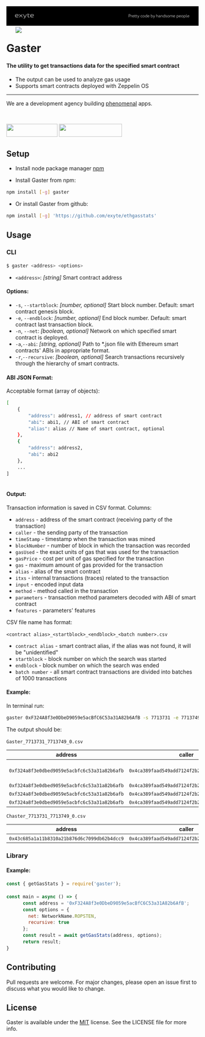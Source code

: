 <img src="https://raw.githubusercontent.com/exyte/media/master/common/header.png">
<img align="right" src="https://www.dropbox.com/s/nr3pzbijr0vz0kz/Gaster-demo-note.gif?dl=0&raw=1" width="480" />

<p><h1 align="left">Gaster</h1></p>

<p>
<h4>The utility to get transactions data for the specified smart contract</h4>
<ul>
    <li>The output can be used to analyze gas usage</li>
    <li>Supports smart contracts deployed with Zeppelin OS</li>
</ul>
</p>

___

<p> We are a development agency building
  <a href="https://clutch.co/profile/exyte#review-731233">phenomenal</a> apps.</p>

</br>

<a href="https://exyte.com/contacts"><img src="https://i.imgur.com/vGjsQPt.png" width="134" height="34"></a> <a href="https://twitter.com/exyteHQ"><img src="https://i.imgur.com/DngwSn1.png" width="165" height="34"></a>

## Setup
* Install node package manager [npm](https://nodejs.org/en/download/)

* Install Gaster from npm: 
```bash
npm install [-g] gaster
```

* Or install Gaster from github:
```bash
npm install [-g] 'https://github.com/exyte/ethgasstats'
```

## Usage
### CLI
```bash
$ gaster <address> <options>
```
*  `<address>`: *[string]* Smart contract address

#### Options:

*  `-s`, `--startblock`: *[number, optional]* Start block number. Default: smart contract genesis block.
*  `-e`, `--endblock`: *[number, optional]* End block number. Default: smart contract last transaction block.
*  `-n`, `--net`: *[boolean, optional]* Network on which specified smart contract is deployed.
*  `-a`,`--abi`: *[string, optional]* Path to *.json file with Ethereum smart contracts' ABIs in appropriate format.
*  `-r`,`--recursive`: *[boolean, optional]* Search transactions recursively through the hierarchy of smart contracts.

#### ABI JSON Format:

Acceptable format (array of objects):
```bash
[
    {
        "address": address1, // address of smart contract
        "abi": abi1, // ABI of smart contract
        "alias": alias // Name of smart contract, optional
    },
    {
        "address": address2,
        "abi": abi2
    },
    ...
]
    
```

#### Output:

Transaction information is saved in CSV format.
Columns:
*  `address` - address of the smart contract (receiving party of the transaction)
*  `caller` - the sending party of the transaction
*  `timeStamp` - timestamp when the transaction was mined
*  `blockNumber` - number of block in which the transaction was recorded
*  `gasUsed` - the exact units of gas that was used for the transaction
*  `gasPrice` - cost per unit of gas specified for the transaction
*  `gas` - maximum amount of gas provided for the transaction
*  `alias` - alias of the smart contract
*  `itxs` - internal transactions (traces) related to the transaction
*  `input` - encoded input data 
*  `method` - method called in the transaction 
*  `parameters` - transaction method parameters decoded with ABI of smart contract
*  `features` - parameters' features

CSV file name has format:

`<contract alias>_<startblock>_<endblock>_<batch number>.csv`

*  `contract alias` - smart contract alias, if the alias was not found, it will be "unidentified"
*  `startblock` - block number on which the search was started
*  `endblock` - block number on which the search was ended
*  `batch number` - all smart contract transactions are divided into batches of 1000 transactions

#### Example:
In terminal run:
```bash
gaster 0xF324A8f3e0DbeD9059e5acBfC6C53a31A82b6AfB -s 7713731 -e 7713749 --net ropsten -r
```

The output should be:

`Gaster_7713731_7713749_0.csv`

| address | caller | timeStamp | blockNumber | gasUsed | gasPrice | gas | alias | itxs | input | method | properties | features |
|---------| ------ |-----------|-------------|---------|----------|-----|-------|------|-------|--------|------------|----------|
|`0xf324a8f3e0dbed9059e5acbfc6c53a31a82b6afb`|`0x4ca389faad549add7124f2b215266ce162d964e7`|1586839485|7713731|557513|100000|557513|`Gaster`|`[]`|`0x60806...10032`|`Contract creation Gaster`|`{}`|`[]`|
|`0xf324a8f3e0dbed9059e5acbfc6c53a31a82b6afb`|`0x4ca389faad549add7124f2b215266ce162d964e7`|1586839616|7713738|245028|100000|245028|`Gaster`|`[{""from"":""0xf324a8f3e0dbed9059e5acbfc6c53a31a82b6afb"",""to"":"""",""contractAddress"":""0x43c685a1a11b8310a21b876d6c7099db62b4dcc9"",""type"":""create"",""input"":"""",""timeStamp"":""1586839616""}]`|`0xfebb0f7e`|`bar`|`{}`|`[]`|
|`0xf324a8f3e0dbed9059e5acbfc6c53a31a82b6afb`|`0x4ca389faad549add7124f2b215266ce162d964e7`|1586839708|7713744|64262|100000|64262|`Gaster`|`[]`|`0xc5d1c9...00000`|`foo`|`{""term"":""a"",""_store"":""hello""}`|`[{""name"":""_store"",""type"":""length"",""value"":5}]`|
|`0xf324a8f3e0dbed9059e5acbfc6c53a31a82b6afb`|`0x4ca389faad549add7124f2b215266ce162d964e7`|1586839797|7713747|67628|100000|68260|`Gaster`|`[{""from"":""0xf324a8f3e0dbed9059e5acbfc6c53a31a82b6afb"",""to"":""0x43c685a1a11b8310a21b876d6c7099db62b4dcc9"",""contractAddress"":"""",""type"":""call"",""input"":"""",""timeStamp"":""1586839797""}]`|`0xf32ca...00000`|`qux`|`{""term"":""64"",""_store"":""hi""}`|`[{""name"":""_store"",""type"":""length"",""value"":2}]`|

`Chaster_7713731_7713749_0.csv`

| address | caller | timeStamp | blockNumber | gasUsed | gasPrice | gas | alias | itxs | input | method | properties | features |
|---------| ------ |-----------|-------------|---------|----------|-----|-------|------|-------|--------|------------|----------|
|`0x43c685a1a11b8310a21b876d6c7099db62b4dcc9`|`0x4ca389faad549add7124f2b215266ce162d964e7`|1586839833|7713749|35107|100000|36507|`Chaster`|`[]`|`0xc5d1c9...00000`|`foo`|`{""term"":""3e8"",""_store"":""hey""}`|`[{""name"":""_store"",""type"":""length"",""value"":3}]`|

### Library
#### Example:
``` js
const { getGasStats } = require('gaster');

const main = async () => {
      const address = '0xF324A8f3e0DbeD9059e5acBfC6C53a31A82b6AfB';
      const options = {
        net: NetworkName.ROPSTEN,
        recursive: true
      };
      const result = await getGasStats(address, options);
      return result;
}
```

## Contributing
Pull requests are welcome. For major changes, please open an issue first to discuss what you would like to change.

## License
Gaster is available under the [MIT](https://choosealicense.com/licenses/mit/) license. See the LICENSE file for more info. 



